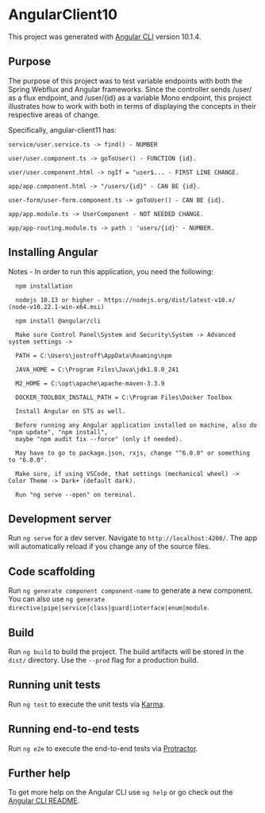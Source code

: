 # AngularClient10

This project was generated with [Angular CLI](https://github.com/angular/angular-cli) version 10.1.4.

## Purpose

The purpose of this project was to test variable endpoints with both the Spring Webflux and Angular frameworks. Since the controller sends /user/ as a flux endpoint, and /user/{id} as a variable Mono endpoint, this project illustrates how to work with both in terms of displaying the concepts in their respective areas of change.

Specifically, angular-client11 has:

	service/user.service.ts -> find() - NUMBER
  
	user/user.component.ts -> goToUser() - FUNCTION {id}.
  
	user/user.component.html -> ngIf = "user$... - FIRST LINE CHANGE.
  
	app/app.component.html -> "/users/{id}" - CAN BE {id}.
  
	user-form/user-form.component.ts -> goToUser() - CAN BE {id}.
  
	app/app.module.ts -> UserComponent - NOT NEEDED CHANGE.
  
	app/app-routing.module.ts -> path : 'users/{id}' - NUMBER.

## Installing Angular

Notes - In order to run this application, you need the following:

```
  npm installation
  
  nodejs 10.13 or higher - https://nodejs.org/dist/latest-v10.x/		(node-v10.22.1-win-x64.msi)
  
  npm install @angular/cli
  
  Make sure Control Panel\System and Security\System -> Advanced system settings ->
  
  PATH = C:\Users\jostroff\AppData\Roaming\npm
  
  JAVA_HOME = C:\Program Files\Java\jdk1.8.0_241
  
  M2_HOME = C:\opt\apache\apache-maven-3.3.9
  
  DOCKER_TOOLBOX_INSTALL_PATH = C:\Program Files\Docker Toolbox
  
  Install Angular on STS as well.
  
  Before running any Angular application installed on machine, also do "npm update", "npm install", 
  maybe "npm audit fix --force" (only if needed).
  
  May have to go to package.json, rxjs, change "^6.0.0" or something to "6.0.0".
  
  Make sure, if using VSCode, that settings (mechanical wheel) -> Color Theme -> Dark+ (default dark).
  
  Run "ng serve --open" on terminal.
```
    

## Development server

Run `ng serve` for a dev server. Navigate to `http://localhost:4200/`. The app will automatically reload if you change any of the source files.

## Code scaffolding

Run `ng generate component component-name` to generate a new component. You can also use `ng generate directive|pipe|service|class|guard|interface|enum|module`.

## Build

Run `ng build` to build the project. The build artifacts will be stored in the `dist/` directory. Use the `--prod` flag for a production build.

## Running unit tests

Run `ng test` to execute the unit tests via [Karma](https://karma-runner.github.io).

## Running end-to-end tests

Run `ng e2e` to execute the end-to-end tests via [Protractor](http://www.protractortest.org/).

## Further help

To get more help on the Angular CLI use `ng help` or go check out the [Angular CLI README](https://github.com/angular/angular-cli/blob/master/README.md).
